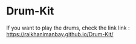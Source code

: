 # Drum-Kit

If you want to play the drums, check the link 
link : https://raikhanimanbay.github.io/Drum-Kit/
